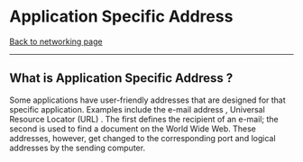 # Application Specific Address
[Back to networking page](./index.md)

---

## What is Application Specific Address ?
Some applications have user-friendly addresses that are designed for that specific application. Examples include the e-mail address , Universal Resource Locator (URL) . The first defines the recipient of an e-mail; the second is used to find a document on the World Wide Web. These addresses, however, get changed to the corresponding port and logical addresses by the sending computer.